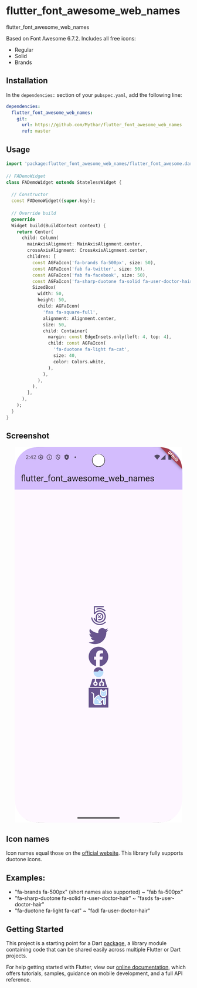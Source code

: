 # flutter_font_awesome_web_names

flutter_font_awesome_web_names

Based on Font Awesome 6.7.2. Includes all free icons:

  * Regular
  * Solid
  * Brands

## Installation

In the `dependencies:` section of your `pubspec.yaml`, add the following line:

```yaml
dependencies:
  flutter_font_awesome_web_names:
    git:
      url: https://github.com/Mythar/flutter_font_awesome_web_names
      ref: master
```

## Usage

```dart
import 'package:flutter_font_awesome_web_names/flutter_font_awesome.dart';

// FADemoWidget
class FADemoWidget extends StatelessWidget {

  // Constructor
  const FADemoWidget({super.key});

  // Override build
  @override
  Widget build(BuildContext context) {
    return Center(
      child: Column(
        mainAxisAlignment: MainAxisAlignment.center,
        crossAxisAlignment: CrossAxisAlignment.center,
        children: [
          const AGFaIcon('fa-brands fa-500px', size: 50),
          const AGFaIcon('fab fa-twitter', size: 50),
          const AGFaIcon('fab fa-facebook', size: 50),
          const AGFaIcon('fa-sharp-duotone fa-solid fa-user-doctor-hair', size: 50),
          SizedBox(
            width: 50,
            height: 50,
            child: AGFaIcon(
              'fas fa-square-full',
              alignment: Alignment.center,
              size: 50,
              child: Container(
                margin: const EdgeInsets.only(left: 4, top: 4),
                child: const AGFaIcon(
                  'fa-duotone fa-light fa-cat',
                  size: 40,
                  color: Colors.white,
                ),
              ),
            ),
          ),
        ],
      ),
    );
  }
}
```

## Screenshot

<p align="center">
    <img src="https://github.com/Mythar/flutter_font_awesome_web_names/blob/master/fa_screenshot_v6.png"/>
</p>

## Icon names

Icon names equal those on the [official website](https://fontawesome.com/icons).
This library fully supports duotone icons.

## Examples:

* "fa-brands fa-500px" (short names also supported) ~ "fab fa-500px"
* "fa-sharp-duotone fa-solid fa-user-doctor-hair" ~ "fasds fa-user-doctor-hair"
* "fa-duotone fa-light fa-cat" ~ "fadl fa-user-doctor-hair"

## Getting Started

This project is a starting point for a Dart
[package](https://flutter.dev/developing-packages/),
a library module containing code that can be shared easily across
multiple Flutter or Dart projects.

For help getting started with Flutter, view our
[online documentation](https://flutter.dev/docs), which offers tutorials,
samples, guidance on mobile development, and a full API reference.
